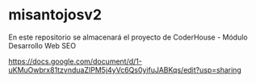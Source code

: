 # misantojosv2
En este repositorio se almacenará el proyecto de CoderHouse - Módulo Desarrollo Web
SEO

https://docs.google.com/document/d/1-uKMuOwbrx81tzvnduaZIPM5j4yVc6Qs0yifuJABKqs/edit?usp=sharing  
